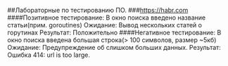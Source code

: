 ##Лабораторные по тестированию ПО.
###<https://habr.com>
####Позитивное тестирование:
В окно поиска введено название статьи(прим. goroutines)
Ожидание: Вывод нескольких статей о горутинах
Результат: Положительно
####Негативное тестирование:
В окно поиска введена большая строка(> 100 символов, размер ~5кб)
Ожидание: Предупреждение об слишком больших данных.
Результат: Ошибка 414: url is too large.
